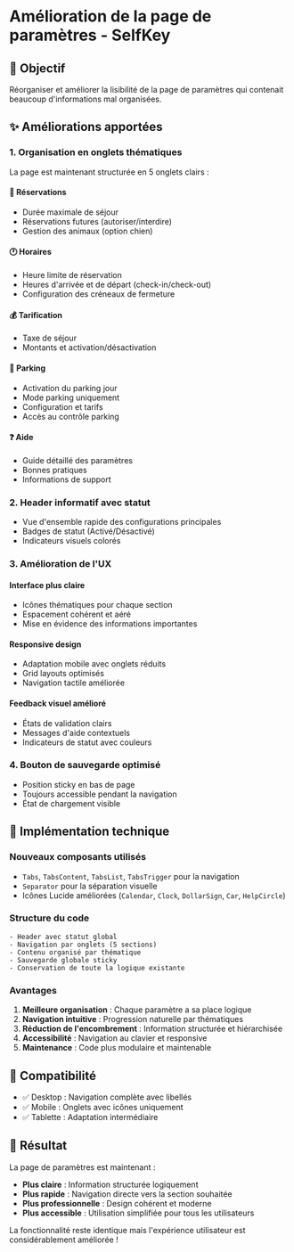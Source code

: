 # Amélioration de la page de paramètres - SelfKey

## 🎯 Objectif

Réorganiser et améliorer la lisibilité de la page de paramètres qui contenait beaucoup d'informations mal organisées.

## ✨ Améliorations apportées

### 1. **Organisation en onglets thématiques**

La page est maintenant structurée en 5 onglets clairs :

#### 📅 **Réservations**

- Durée maximale de séjour
- Réservations futures (autoriser/interdire)
- Gestion des animaux (option chien)

#### 🕐 **Horaires**

- Heure limite de réservation
- Heures d'arrivée et de départ (check-in/check-out)
- Configuration des créneaux de fermeture

#### 💰 **Tarification**

- Taxe de séjour
- Montants et activation/désactivation

#### 🚗 **Parking**

- Activation du parking jour
- Mode parking uniquement
- Configuration et tarifs
- Accès au contrôle parking

#### ❓ **Aide**

- Guide détaillé des paramètres
- Bonnes pratiques
- Informations de support

### 2. **Header informatif avec statut**

- Vue d'ensemble rapide des configurations principales
- Badges de statut (Activé/Désactivé)
- Indicateurs visuels colorés

### 3. **Amélioration de l'UX**

#### Interface plus claire

- Icônes thématiques pour chaque section
- Espacement cohérent et aéré
- Mise en évidence des informations importantes

#### Responsive design

- Adaptation mobile avec onglets réduits
- Grid layouts optimisés
- Navigation tactile améliorée

#### Feedback visuel amélioré

- États de validation clairs
- Messages d'aide contextuels
- Indicateurs de statut avec couleurs

### 4. **Bouton de sauvegarde optimisé**

- Position sticky en bas de page
- Toujours accessible pendant la navigation
- État de chargement visible

## 🔧 Implémentation technique

### Nouveaux composants utilisés

- `Tabs`, `TabsContent`, `TabsList`, `TabsTrigger` pour la navigation
- `Separator` pour la séparation visuelle
- Icônes Lucide améliorées (`Calendar`, `Clock`, `DollarSign`, `Car`, `HelpCircle`)

### Structure du code

```tsx
- Header avec statut global
- Navigation par onglets (5 sections)
- Contenu organisé par thématique
- Sauvegarde globale sticky
- Conservation de toute la logique existante
```

### Avantages

1. **Meilleure organisation** : Chaque paramètre a sa place logique
2. **Navigation intuitive** : Progression naturelle par thématiques
3. **Réduction de l'encombrement** : Information structurée et hiérarchisée
4. **Accessibilité** : Navigation au clavier et responsive
5. **Maintenance** : Code plus modulaire et maintenable

## 📱 Compatibilité

- ✅ Desktop : Navigation complète avec libellés
- ✅ Mobile : Onglets avec icônes uniquement
- ✅ Tablette : Adaptation intermédiaire

## 🚀 Résultat

La page de paramètres est maintenant :

- **Plus claire** : Information structurée logiquement
- **Plus rapide** : Navigation directe vers la section souhaitée
- **Plus professionnelle** : Design cohérent et moderne
- **Plus accessible** : Utilisation simplifiée pour tous les utilisateurs

La fonctionnalité reste identique mais l'expérience utilisateur est considérablement améliorée !
